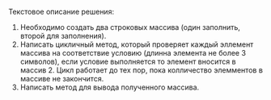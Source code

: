 Текстовое описание решения:

1. Необходимо создать два строковых массива (один заполнить, второй для заполнения).
2. Написать цикличный метод, который проверяет каждый эллемент массива на соответствие условию (длинна элемента не более 3 символов), если условие выполняется то элемент вносится в массив 2. Цикл работает до тех пор, пока колличество элемментов в массиве не закончится.
3. Написать метод для вывода полученного массива.